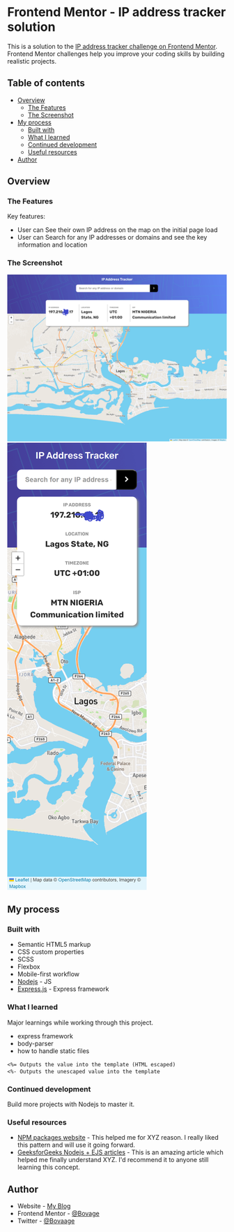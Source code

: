 # Frontend Mentor - IP address tracker solution

This is a solution to the [IP address tracker challenge on Frontend Mentor](https://www.frontendmentor.io/challenges/ip-address-tracker-I8-0yYAH0). Frontend Mentor challenges help you improve your coding skills by building realistic projects. 

## Table of contents

- [Overview](#overview)
  - [The Features](#the-features)
  - [The Screenshot](#the-screenshot)
- [My process](#my-process)
  - [Built with](#built-with)
  - [What I learned](#what-i-learned)
  - [Continued development](#continued-development)
  - [Useful resources](#useful-resources)
- [Author](#author)


## Overview

### The Features

Key features:

- User can See their own IP address on the map on the initial page load
- User can Search for any IP addresses or domains and see the key information and location

### The Screenshot

![Desktop Preview](dist/images/test1.png)
![Mobile Preview](dist/images/test2.png)

## My process

### Built with

- Semantic HTML5 markup
- CSS custom properties
- SCSS
- Flexbox
- Mobile-first workflow
- [Nodejs](https://nodejs.org/) - JS
- [Express.js](https://expressjs.org/) - Express framework

### What I learned

Major learnings while working through this project.

- express framework
- body-parser
- how to handle static files

```ejs
<%= Outputs the value into the template (HTML escaped)
<%- Outputs the unescaped value into the template
```

### Continued development
Build more projects with Nodejs to master it.

### Useful resources

- [NPM packages website](https://www.npmjs.com/package) - This helped me for XYZ reason. I really liked this pattern and will use it going forward.
- [GeeksforGeeks Nodejs + EJS articles](https://www.geeksforgeeks.org/use-ejs-as-template-engine-in-node-js/) - This is an amazing article which helped me finally understand XYZ. I'd recommend it to anyone still learning this concept.

## Author

- Website - [My Blog](https://bovage.hashnode.dev)
- Frontend Mentor - [@Bovage](https://www.frontendmentor.io/profile/bovage)
- Twitter - [@Bovaage](https://www.twitter.com/bovaage)
